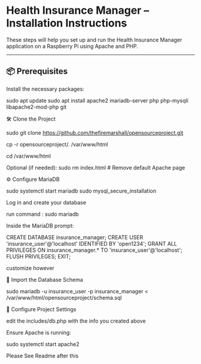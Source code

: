 # Health Insurance Manager – Installation Instructions

These steps will help you set up and run the Health Insurance Manager application on a Raspberry Pi using Apache and PHP.

---

## 📦 Prerequisites

Install the necessary packages:


sudo apt update
sudo apt install apache2 mariadb-server php php-mysqli libapache2-mod-php git

🛠️ Clone the Project

sudo git clone https://github.com/thefiremarshall/opensourceproject.git

cp -r opensourceproject/. /var/www/html

cd /var/www/html

Optional (if needed):
sudo rm index.html  # Remove default Apache page

⚙️ Configure MariaDB

sudo systemctl start mariadb
sudo mysql_secure_installation

Log in and create your database

run command : sudo mariadb

Inside the MariaDB prompt:

CREATE DATABASE insurance_manager;
CREATE USER 'insurance_user'@'localhost' IDENTIFIED BY 'open1234';
GRANT ALL PRIVILEGES ON insurance_manager.* TO 'insurance_user'@'localhost';
FLUSH PRIVILEGES;
EXIT;

customize however


🧩 Import the Database Schema

sudo mariadb -u insurance_user -p insurance_manager
< /var/www/html/opensourceproject/schema.sql

🔧 Configure Project Settings

edit the includes/db.php with the info you created above

Ensure Apache is running:

sudo systemctl start apache2

Please See Readme after this 